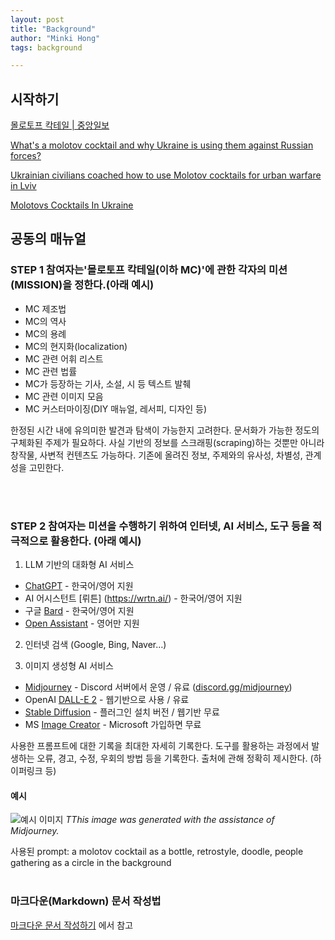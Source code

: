 ```yaml
---
layout: post
title: "Background"
author: "Minki Hong"
tags: background

---
```


## 시작하기  

[몰로토프 칵테일 | 중앙일보](https://www.joongang.co.kr/article/25051942#home)
<br>

[What's a molotov cocktail and why Ukraine is using them against Russian forces?](https://www.marca.com/en/lifestyle/world-news/2022/03/07/62264568e2704e8b058b4604.html)
<br>

[Ukrainian civilians coached how to use Molotov cocktails for urban warfare in Lviv](https://youtu.be/g7RQ3CeQ-no)

[Molotovs Cocktails In Ukraine](https://youtu.be/oaNMD_sbaPk)


## 공동의 매뉴얼 

### STEP 1 참여자는'몰로토프 칵테일(이하 MC)'에 관한 각자의 미션(MISSION)을 정한다.(아래 예시)
- MC 제조법
- MC의 역사
- MC의 용례
- MC의 현지화(localization)
- MC 관련 어휘 리스트
- MC 관련 법률
- MC가 등장하는 기사, 소설, 시 등 텍스트 발췌
- MC 관련 이미지 모음
- MC 커스터마이징(DIY 매뉴얼, 레서피, 디자인 등)  

한정된 시간 내에 유의미한 발견과 탐색이 가능한지 고려한다. 
문서화가 가능한 정도의 구체화된 주제가 필요하다. 
사실 기반의 정보를 스크래핑(scraping)하는 것뿐만 아니라 창작물, 사변적 컨텐츠도 가능하다. 
기존에 올려진 정보, 주제와의 유사성, 차별성, 관계성을 고민한다. 

<br>
<br>

### STEP 2 참여자는 미션을 수행하기 위하여 인터넷, AI 서비스, 도구 등을 적극적으로 활용한다. (아래 예시)

1. LLM 기반의 대화형 AI 서비스
- [ChatGPT](https://chat.openai.com/) - 한국어/영어 지원 
- AI 어시스턴트 [뤼튼] (https://wrtn.ai/) - 한국어/영어 지원
- 구글 [Bard](https://bard.google.com/) - 한국어/영어 지원 
- [Open Assistant](https://open-assistant.io/ ) - 영어만 지원 

2. 인터넷 검색 (Google, Bing, Naver…)

3. 이미지 생성형 AI 서비스
- [Midjourney](www.midjourney.com) - Discord 서버에서 운영 / 유료 ([discord.gg/midjourney](discord.gg/midjourney))
- OpenAI [DALL-E 2](https://labs.openai.com/) - 웹기반으로 사용 / 유료 
- [Stable Diffusion](https://stablediffusionweb.com/) - 플러그인 설치 버전 / 웹기반 무료
- MS [Image Creator](https://www.bing.com/create ) - Microsoft 가입하면 무료 

사용한 프롬프트에 대한 기록을 최대한 자세히 기록한다. 
도구를 활용하는 과정에서 발생하는 오류, 경고, 수정, 우회의 방법 등을 기록한다. 
출처에 관해 정확히 제시한다. (하이퍼링크 등)

#### 예시 

![예시 이미지](https://molotov2023.github.io/images/ex.png "This image was generated with the assistance of Midjourney.")
_TThis image was generated with the assistance of Midjourney._

사용된 prompt:
a molotov cocktail as a bottle, retrostyle, doodle, people gathering as a circle in the background
<br>
<br>

### 마크다운(Markdown) 문서 작성법 

[마크다운 문서 작성하기](https://molotov2023.github.io/2023-07-08/example-content) 에서 참고